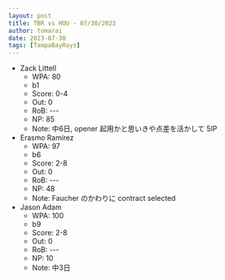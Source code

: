 ```yaml
---
layout: post
title: TBR vs HOU - 07/30/2023
author: tomarai
date: 2023-07-30
tags: [TampaBayRays]
---
```


* Zack Littell
	- WPA: 80
	- b1
	- Score: 0-4
	- Out: 0
	- RoB: ---
	- NP: 85
	- Note: 中6日, opener 起用かと思いきや点差を活かして 5IP
* Erasmo Ramírez
	- WPA: 97
	- b6
	- Score: 2-8
	- Out: 0
	- RoB: ---
	- NP: 48
	- Note: Faucher のかわりに contract selected
* Jason Adam
	- WPA: 100
	- b9
	- Score: 2-8
	- Out: 0
	- RoB: ---
	- NP: 10
	- Note: 中3日

